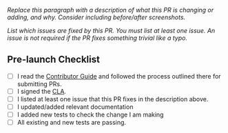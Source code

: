 *Replace this paragraph with a description of what this PR is changing or adding, and why. Consider including before/after screenshots.*

*List which issues are fixed by this PR. You must list at least one issue. An issue is not required if the PR fixes something trivial like a typo.*

## Pre-launch Checklist

- [ ] I read the [Contributor Guide] and followed the process outlined there for submitting PRs.
- [ ] I signed the [CLA].
- [ ] I listed at least one issue that this PR fixes in the description above.
- [ ] I updated/added relevant documentation
- [ ] I added new tests to check the change I am making
- [ ] All existing and new tests are passing.

<!-- Links -->
[Contributor Guide]: https://github.com/googlemaps/flutter-navigation-sdk/blob/main/CONTRIBUTING.md
[CLA]: https://cla.developers.google.com/